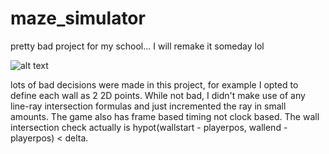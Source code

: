 # maze_simulator
pretty bad project for my school... I will remake it someday lol

![alt text](https://raw.githubusercontent.com/theo-walton/raycast_basic/master/wolfim)

lots of bad decisions were made in this project, for example I opted to define each wall as 2 2D points.
While not bad, I didn't make use of any line-ray intersection formulas and just incremented the ray in small amounts.
The game also has frame based timing not clock based.
The wall intersection check actually is hypot(wallstart - playerpos, wallend - playerpos) < delta.
